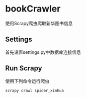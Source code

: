 # bookCrawler
  使用Scrapy爬虫爬取新华图书信息

## Settings
  首先设置settings.py中数据库连接信息

## Run Scrapy
  使用下列命令运行爬虫
  ```
  scrapy crawl spider_xinhua
  ```

